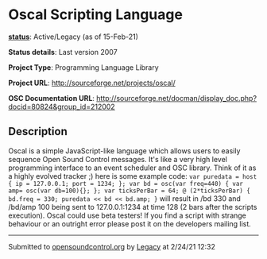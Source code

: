 # Oscal Scripting Language

**[status](../implementation-status.html)**: Active/Legacy (as of 15-Feb-21)

**Status details**: 
Last version 2007

**Project Type**: Programming Language Library

**Project URL**: <http://sourceforge.net/projects/oscal/>

**OSC Documentation URL**: <http://sourceforge.net/docman/display_doc.php?docid=80824&group_id=212002>

## Description

Oscal is a simple JavaScript-like language which allows users to easily sequence Open Sound Control messages. It's like a very high level programming interface to an event scheduler and OSC library. Think of it as a highly evolved tracker ;) here is some example code: ` var puredata = host { ip = 127.0.0.1; port = 1234; }; var bd = osc(var freq=440) { var amp= osc(var db=100){}; }; var ticksPerBar = 64; @ (2*ticksPerBar) { bd.freq = 330; puredata << bd << bd.amp; } ` will result in /bd 330 and /bd/amp 100 being sent to 127.0.0.1:1234 at time 128 (2 bars after the scripts execution). Oscal could use beta testers! If you find a script with strange behaviour or an outright error please post it on the developers mailing list.

---
Submitted to [opensoundcontrol.org](https://opensoundcontrol.org) by [Legacy](https://web.archive.org) at 2/24/21 12:32
